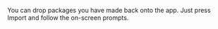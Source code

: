 You can drop packages you have made back onto the app. Just press Import and follow the on-screen prompts.